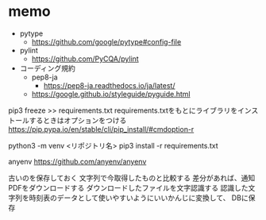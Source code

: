 # memo

- pytype
    - https://github.com/google/pytype#config-file
- pylint
    - https://github.com/PyCQA/pylint
- コーディング規約
    -  pep8-ja
        - https://pep8-ja.readthedocs.io/ja/latest/
    - https://google.github.io/styleguide/pyguide.html

pip3 freeze >> requirements.txt
requirements.txtをもとにライブラリをインストールするときはオプションをつける
https://pip.pypa.io/en/stable/cli/pip_install/#cmdoption-r

python3 -m venv <リポジトリ名>
pip3 install -r requirements.txt


anyenv
https://github.com/anyenv/anyenv

古いのを保存しておく
文字列で今取得したものと比較する
差分があれば、通知
PDFをダウンロードする
ダウンロードしたファイルを文字認識する
認識した文字列を時刻表のデータとして使いやすいようにいいかんじに変換して、
DBに保存
